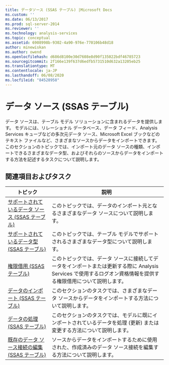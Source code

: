 ```yaml
---
title: データソース (SSAS テーブル) |Microsoft Docs
ms.custom: ''
ms.date: 06/13/2017
ms.prod: sql-server-2014
ms.reviewer: ''
ms.technology: analysis-services
ms.topic: conceptual
ms.assetid: 6908998b-9302-4a90-976e-770106b48d18
author: minewiskan
ms.author: owend
ms.openlocfilehash: d686d8100e30d7608e8d90f135022bdf46785723
ms.sourcegitcommit: 2f166e139f637d6edfb5731510d632a13205eb25
ms.translationtype: MT
ms.contentlocale: ja-JP
ms.lasthandoff: 06/08/2020
ms.locfileid: "84528958"
---
```

# <a name="data-sources-ssas-tabular"></a>データ ソース (SSAS テーブル)
  データ ソースは、テーブル モデル ソリューションに含まれるデータを提供します。 モデルには、リレーショナル データベース、データ フィード、Analysis Services キューブなどの多次元データ ソース、Microsoft Excel ブックなどのテキスト ファイルなど、さまざまなソースからデータをインポートできます。 このセクションのトピックでは、インポート元のデータ ソースの種類、インポートできるさまざまなデータ型、およびそれらのソースからデータをインポートする方法を記述するタスクについて説明します。  
  
## <a name="related-topics-and-tasks"></a>関連項目およびタスク  
  
|トピック|説明|  
|-----------|-----------------|  
|[サポートされているデータ ソース &#40;SSAS テーブル&#41;](tabular-models/data-sources-supported-ssas-tabular.md)|このトピックでは、データのインポート元となるさまざまなデータ ソースについて説明します。|  
|[サポートされているデータ型 (SSAS テーブル)](tabular-models/data-types-supported-ssas-tabular.md)|このトピックでは、テーブル モデルでサポートされるさまざまなデータ型について説明します。|  
|[権限借用 (SSAS テーブル)](tabular-models/impersonation-ssas-tabular.md)|このトピックでは、データ ソースに接続してデータをインポートまたは更新する際に Analysis Services で使用するログオン資格情報を提供する権限借用について説明します。|  
|[データのインポート &#40;SSAS テーブル&#41;](import-data-ssas-tabular.md)|このセクションのタスクでは、さまざまなデータ ソースからデータをインポートする方法について説明します。|  
|[データの処理 (SSAS テーブル)](process-data-ssas-tabular.md)|このセクションのタスクでは、モデルに既にインポートされているデータを処理 (更新) または変更する方法について説明します。|  
|[既存のデータ ソース接続の編集 (SSAS テーブル)](edit-an-existing-data-source-connection-ssas-tabular.md)|ソースからデータをインポートするために使用された、作成済みのデータ ソース接続を編集する方法について説明します。|  
  
  
